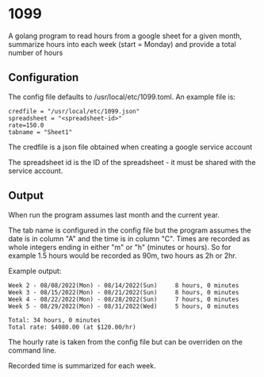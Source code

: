 # 1099

A golang program to read hours from a google sheet for a given month, summarize hours into each week (start = Monday) and provide a total number of hours

## Configuration

The config file defaults to /usr/local/etc/1099.toml.  An example file is:

```[google]
credfile = "/usr/local/etc/1099.json"
spreadsheet = "<spreadsheet-id>"
rate=150.0
tabname = "Sheet1"
```

The credfile is a json file obtained when creating a google service account

The spreadsheet id is the ID of the spreadsheet - it must be shared with the service account.

## Output

When run the program assumes last month and the current year.

The tab name is configured in the config file but the program assumes the date is in column "A" and the time is in column "C".  Times are recorded as whole integers ending in either "m" or "h" (minutes or hours).  So for example 1.5 hours would be recorded as 90m, two hours as 2h or 2hr.

Example output:

```Week 1 - 08/01/2022(Mon) - 08/07/2022(Sun)     6 hours, 0 minutes
Week 2 - 08/08/2022(Mon) - 08/14/2022(Sun)     8 hours, 0 minutes
Week 3 - 08/15/2022(Mon) - 08/21/2022(Sun)     8 hours, 0 minutes
Week 4 - 08/22/2022(Mon) - 08/28/2022(Sun)     7 hours, 0 minutes
Week 5 - 08/29/2022(Mon) - 08/31/2022(Wed)     5 hours, 0 minutes

Total: 34 hours, 0 minutes
Total rate: $4080.00 (at $120.00/hr)
```

The hourly rate is taken from the config file but can be overriden on the command line.

Recorded time is summarized for each week.

